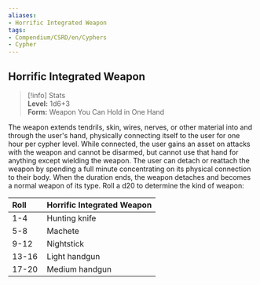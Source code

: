 ```yaml
---
aliases:
- Horrific Integrated Weapon
tags:
- Compendium/CSRD/en/Cyphers
- Cypher
---
```


  
## Horrific Integrated Weapon  
>[!info] Stats  
> **Level:** 1d6+3  
> **Form:** Weapon You Can Hold in One Hand
  
The weapon extends tendrils, skin, wires, nerves, or other material into and through the user's hand, physically connecting itself to the user for one hour per cypher level. While connected, the user gains an asset on attacks with the weapon and cannot be disarmed, but cannot use that hand for anything except wielding the weapon. The user can detach or reattach the weapon by spending a full minute concentrating on its physical connection to their body. When the duration ends, the weapon detaches and becomes a normal weapon of its type. Roll a d20 to determine the kind of weapon:  

|  Roll &nbsp; &nbsp; &nbsp; | Horrific Integrated Weapon  |  
| ------------- | :----------- |  
| 1-4 | Hunting knife |  
| 5-8 | Machete |  
| 9-12 | Nightstick |  
| 13-16 | Light handgun |  
| 17-20 | Medium handgun |